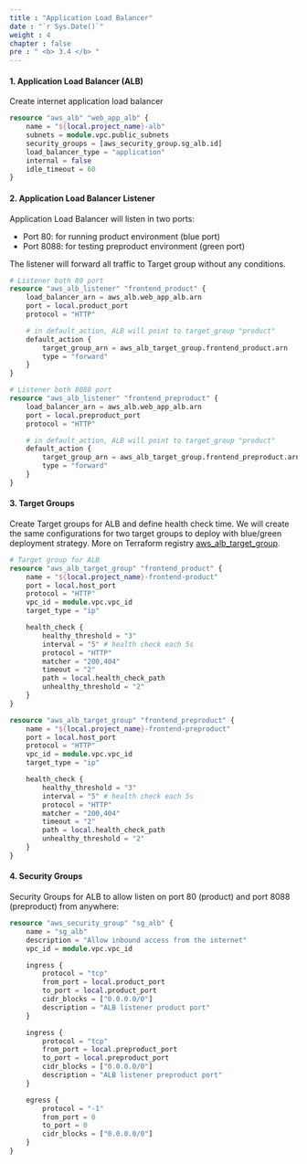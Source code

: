 ```yaml
---
title : "Application Load Balancer"
date : "`r Sys.Date()`"
weight : 4
chapter : false
pre : " <b> 3.4 </b> "
---
```


#### 1. Application Load Balancer (ALB)
Create internet application load balancer

```terraform
resource "aws_alb" "web_app_alb" {
    name = "${local.project_name}-alb"
    subnets = module.vpc.public_subnets
    security_groups = [aws_security_group.sg_alb.id]
    load_balancer_type = "application"
    internal = false
    idle_timeout = 60
}
```
#### 2. Application Load Balancer Listener

Application Load Balancer will listen in two ports:

- Port 80: for running product environment (blue port)
- Port 8088: for testing preproduct environment (green port)

The listener will forward all traffic to Target group without any conditions.

```terraform
# Listener both 80 port
resource "aws_alb_listener" "frontend_product" {
    load_balancer_arn = aws_alb.web_app_alb.arn
    port = local.product_port
    protocol = "HTTP"

    # in default_action, ALB will point to target_group "product"
    default_action {
        target_group_arn = aws_alb_target_group.frontend_product.arn
        type = "forward"
    }
}

# Listener both 8088 port
resource "aws_alb_listener" "frontend_preproduct" {
    load_balancer_arn = aws_alb.web_app_alb.arn
    port = local.preproduct_port
    protocol = "HTTP"

    # in default_action, ALB will point to target_group "product"
    default_action {
        target_group_arn = aws_alb_target_group.frontend_preproduct.arn
        type = "forward"
    }
}
```
#### 3. Target Groups

Create Target groups for ALB and define health check time. We will create the same configurations for two target groups to deploy with blue/green deployment strategy. 
More on Terraform registry [aws_alb_target_group](https://registry.terraform.io/providers/hashicorp/aws/latest/docs/resources/lb_target_group).

```terraform
# Target group for ALB
resource "aws_alb_target_group" "frontend_product" {
    name = "${local.project_name}-frontend-product"
    port = local.host_port
    protocol = "HTTP"
    vpc_id = module.vpc.vpc_id
    target_type = "ip"

    health_check {
        healthy_threshold = "3"
        interval = "5" # health check each 5s
        protocol = "HTTP"
        matcher = "200,404"
        timeout = "2"
        path = local.health_check_path
        unhealthy_threshold = "2"
    }
}

resource "aws_alb_target_group" "frontend_preproduct" {
    name = "${local.project_name}-frontend-preproduct"
    port = local.host_port
    protocol = "HTTP"
    vpc_id = module.vpc.vpc_id
    target_type = "ip"

    health_check {
        healthy_threshold = "3"
        interval = "5" # health check each 5s
        protocol = "HTTP"
        matcher = "200,404"
        timeout = "2"
        path = local.health_check_path
        unhealthy_threshold = "2"
    }
}
```


#### 4. Security Groups

Security Groups for ALB to allow listen on port 80 (product) and port 8088 (preproduct) from anywhere:

```terraform
resource "aws_security_group" "sg_alb" {
    name = "sg_alb"
    description = "Allow inbound access from the internet"
    vpc_id = module.vpc.vpc_id

    ingress {
        protocol = "tcp"
        from_port = local.product_port
        to_port = local.product_port
        cidr_blocks = ["0.0.0.0/0"]
        description = "ALB listener product port"
    }

    ingress {
        protocol = "tcp"
        from_port = local.preproduct_port
        to_port = local.preproduct_port
        cidr_blocks = ["0.0.0.0/0"]
        description = "ALB listener preproduct port"
    }

    egress {
        protocol = "-1"
        from_port = 0
        to_port = 0
        cidr_blocks = ["0.0.0.0/0"]
    }
}
```